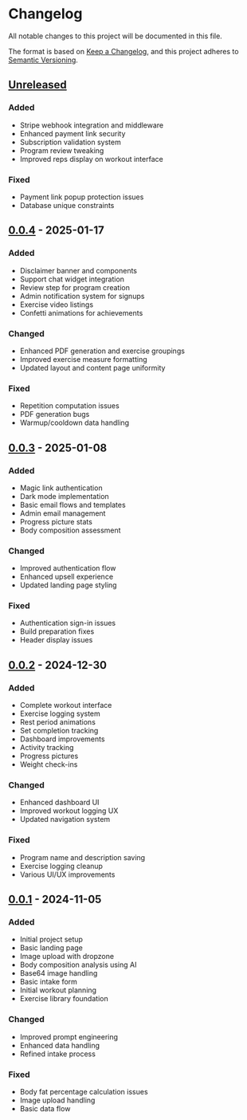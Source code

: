 # Changelog

All notable changes to this project will be documented in this file.

The format is based on [Keep a Changelog](https://keepachangelog.com/en/1.0.0/),
and this project adheres to [Semantic Versioning](https://semver.org/spec/v2.0.0.html).

## [Unreleased]
### Added
- Stripe webhook integration and middleware
- Enhanced payment link security
- Subscription validation system
- Program review tweaking
- Improved reps display on workout interface

### Fixed
- Payment link popup protection issues
- Database unique constraints

## [0.0.4] - 2025-01-17
### Added
- Disclaimer banner and components
- Support chat widget integration
- Review step for program creation
- Admin notification system for signups
- Exercise video listings
- Confetti animations for achievements

### Changed
- Enhanced PDF generation and exercise groupings
- Improved exercise measure formatting
- Updated layout and content page uniformity

### Fixed
- Repetition computation issues
- PDF generation bugs
- Warmup/cooldown data handling

## [0.0.3] - 2025-01-08
### Added
- Magic link authentication
- Dark mode implementation
- Basic email flows and templates
- Admin email management
- Progress picture stats
- Body composition assessment

### Changed
- Improved authentication flow
- Enhanced upsell experience
- Updated landing page styling

### Fixed
- Authentication sign-in issues
- Build preparation fixes
- Header display issues

## [0.0.2] - 2024-12-30
### Added
- Complete workout interface
- Exercise logging system
- Rest period animations
- Set completion tracking
- Dashboard improvements
- Activity tracking
- Progress pictures
- Weight check-ins

### Changed
- Enhanced dashboard UI
- Improved workout logging UX
- Updated navigation system

### Fixed
- Program name and description saving
- Exercise logging cleanup
- Various UI/UX improvements

## [0.0.1] - 2024-11-05
### Added
- Initial project setup
- Basic landing page
- Image upload with dropzone
- Body composition analysis using AI
- Base64 image handling
- Basic intake form
- Initial workout planning
- Exercise library foundation

### Changed
- Improved prompt engineering
- Enhanced data handling
- Refined intake process

### Fixed
- Body fat percentage calculation issues
- Image upload handling
- Basic data flow

[Unreleased]: https://github.com/johnblythe/baisics/compare/v0.0.4...HEAD
[0.0.4]: https://github.com/johnblythe/baisics/compare/v0.0.3...v0.0.4
[0.0.3]: https://github.com/johnblythe/baisics/compare/v0.0.2...v0.0.3
[0.0.2]: https://github.com/johnblythe/baisics/compare/v0.0.1...v0.0.2
[0.0.1]: https://github.com/johnblythe/baisics/releases/tag/v0.0.1 